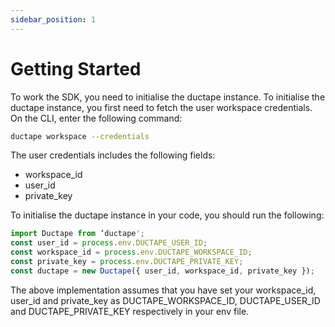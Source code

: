 ```yaml
---
sidebar_position: 1
---
```


# Getting Started

To work the SDK, you need to initialise the ductape instance. To initialise the ductape instance, you first need to fetch the user workspace credentials.
On the CLI, enter the following command:

```bash
ductape workspace --credentials
```

The user credentials includes the following fields:

- workspace_id
- user_id
- private_key

To initialise the ductape instance in your code, you should run the following:

```typescript
import Ductape from ‘ductape';
const user_id = process.env.DUCTAPE_USER_ID;
const workspace_id = process.env.DUCTAPE_WORKSPACE_ID;
const private_key = process.env.DUCTAPE_PRIVATE_KEY;
const ductape = new Ductape({ user_id, workspace_id, private_key });
```

The above implementation assumes that you have set your workspace_id, user_id and private_key as DUCTAPE_WORKSPACE_ID, DUCTAPE_USER_ID and DUCTAPE_PRIVATE_KEY respectively in your env file.




